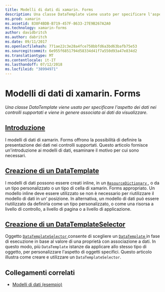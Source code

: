 ```yaml
---
title: Modelli di dati di xamarin. Forms
description: Una classe DataTemplate viene usato per specificare l'aspetto dei dati nei controlli supportati e viene in genere associata ai dati da visualizzare.
ms.prod: xamarin
ms.assetid: 838F4BDB-B719-457F-8633-27E9B267A2A0
ms.technology: xamarin-forms
author: davidbritch
ms.author: dabritch
ms.date: 09/11/2017
ms.openlocfilehash: 771ae22c3e28a4fce758bbfd6a3bd63bafb75e53
ms.sourcegitcommit: 6e955f6851794d58334d41f7a550d93a47e834d2
ms.translationtype: MT
ms.contentlocale: it-IT
ms.lasthandoff: 07/12/2018
ms.locfileid: "38994971"
---
```

# <a name="xamarinforms-data-templates"></a>Modelli di dati di xamarin. Forms

_Una classe DataTemplate viene usato per specificare l'aspetto dei dati nei controlli supportati e viene in genere associata ai dati da visualizzare._

## <a name="introductionintroductionmd"></a>[Introduzione](introduction.md)

I modelli di dati di xamarin. Forms offrono la possibilità di definire la presentazione dei dati nei controlli supportati. Questo articolo fornisce un'introduzione ai modelli di dati, esaminare il motivo per cui sono necessari.

## <a name="creating-a-datatemplatecreatingmd"></a>[Creazione di un DataTemplate](creating.md)

I modelli di dati possono essere creati inline, in un [ `ResourceDictionary` ](xref:Xamarin.Forms.ResourceDictionary), o da un tipo personalizzato o un tipo di cella di xamarin. Forms appropriato. Un modello inline deve essere utilizzato se non è necessario per riutilizzare il modello di dati in un' posizione. In alternativa, un modello di dati può essere riutilizzato da definirla come un tipo personalizzato, o come una risorsa a livello di controllo, a livello di pagina o a livello di applicazione.

## <a name="creating-a-datatemplateselectorselectormd"></a>[Creazione di un DataTemplateSelector](selector.md)

Oggetto [ `DataTemplateSelector` ](xref:Xamarin.Forms.DataTemplateSelector) consente di scegliere un [ `DataTemplate` ](xref:Xamarin.Forms.DataTemplate) in fase di esecuzione in base al valore di una proprietà con associazione a dati. In questo modo, più `DataTemplate` istanze da applicare allo stesso tipo di oggetto, per personalizzare l'aspetto di oggetti specifici. Questo articolo illustra come creare e utilizzare un `DataTemplateSelector`.


## <a name="related-links"></a>Collegamenti correlati

- [Modelli di dati (esempio)](https://developer.xamarin.com/samples/xamarin-forms/templates/datatemplates/)
